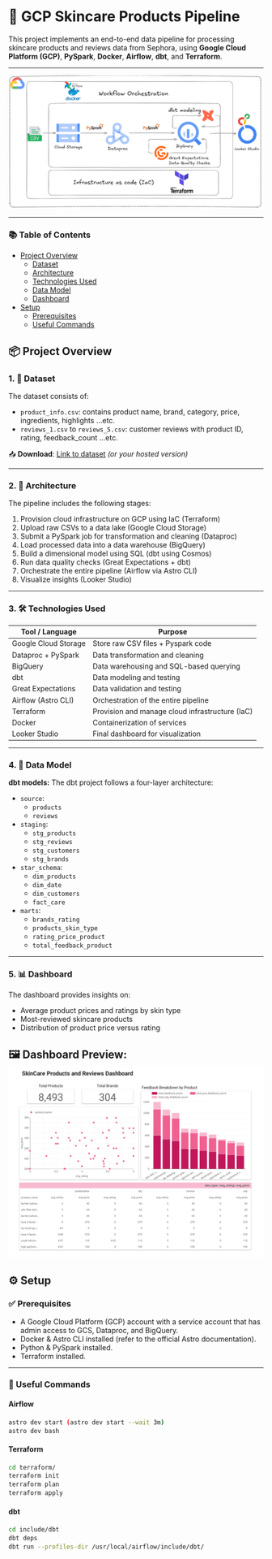 # 🌸 GCP Skincare Products Pipeline

This project implements an end-to-end data pipeline for processing skincare products and reviews data from Sephora, using **Google Cloud Platform (GCP)**, **PySpark**, **Docker**, **Airflow**, **dbt**, and **Terraform**.

---

![Diagram](.github/images/pipeline.png) <!-- Replace with your actual diagram path -->

---

### 📚 Table of Contents
- [Project Overview](#-project-overview)
  - [Dataset](#-dataset)
  - [Architecture](#-architecture)
  - [Technologies Used](#-technologies-used)
  - [Data Model](#-data-model)
  - [Dashboard](#-dashboard)
- [Setup](#️-setup)
  - [Prerequisites](#-prerequisites)
  - [Useful Commands](#-useful-commands)



## 📦 Project Overview

### 1. 🧾 Dataset

The dataset consists of:
- `product_info.csv`: contains product name, brand, category, price, ingredients, highlights ...etc.
- `reviews_1.csv` to `reviews_5.csv`: customer reviews with product ID, rating, feedback_count ...etc.

📥 **Download**: [Link to dataset](https://www.kaggle.com/datasets/nadyinky/sephora-products-and-skincare-reviews) *(or your hosted version)*

---

### 2. 🧱 Architecture

The pipeline includes the following stages:

1. Provision cloud infrastructure on GCP using IaC (Terraform)
2. Upload raw CSVs to a data lake (Google Cloud Storage)
3. Submit a PySpark job for transformation and cleaning (Dataproc)
4. Load processed data into a data warehouse (BigQuery)
5. Build a dimensional model using SQL (dbt using Cosmos)
6. Run data quality checks (Great Expectations + dbt)
7. Orchestrate the entire pipeline (Airflow via Astro CLI)
8. Visualize insights (Looker Studio)

---

### 3. 🛠 Technologies Used

| Tool / Language     | Purpose                                      |
|---------------------|----------------------------------------------|
| Google Cloud Storage| Store raw CSV files + Pyspark code           |
| Dataproc + PySpark  | Data transformation and cleaning            |
| BigQuery            | Data warehousing and SQL-based querying     |
| dbt                 | Data modeling and testing         |
| Great Expectations  | Data validation and testing                 |
| Airflow (Astro CLI) | Orchestration of the entire pipeline        |
| Terraform           | Provision and manage cloud infrastructure (IaC)|
| Docker              | Containerization of services                |
| Looker Studio       | Final dashboard for visualization           |

---

### 4. 🧮 Data Model

**dbt models:**
The dbt project follows a four-layer architecture:
- `source`:
  - `products`
  - `reviews`
- `staging`:
  - `stg_products`
  - `stg_reviews`
  - `stg_customers`
  - `stg_brands`
- `star_schema`:
  - `dim_products`
  - `dim_date`
  - `dim_customers`
  - `fact_care`
- `marts`:
  - `brands_rating`
  - `products_skin_type`
  - `rating_price_product`
  - `total_feedback_product`

---

### 5. 📊 Dashboard

The dashboard provides insights on:

- Average product prices and ratings by skin type  
- Most-reviewed skincare products  
- Distribution of product price versus rating


🖼️ **Dashboard Preview**:  
![Dashboard](.github/images/dashboard.jpg) <!-- Replace with actual screenshot -->
---

## ⚙️ Setup

### ✅ Prerequisites

- A Google Cloud Platform (GCP) account with a service account that has admin access to GCS, Dataproc, and BigQuery.
- Docker & Astro CLI installed (refer to the official Astro documentation).
- Python & PySpark installed.
- Terraform installed.

---

### 🧾 Useful Commands

#### Airflow
```bash
astro dev start (astro dev start --wait 3m)
astro dev bash
```
#### Terraform
```bash
cd terraform/
terraform init
terraform plan
terraform apply 
```
#### dbt
```bash
cd include/dbt
dbt deps
dbt run --profiles-dir /usr/local/airflow/include/dbt/ 
